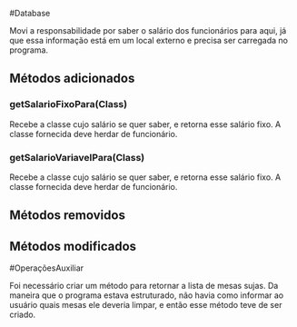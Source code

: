 #Database

Movi a responsabilidade por saber o salário dos funcionários para aqui, já que essa informação está em um local externo e precisa ser carregada no programa.

## Métodos adicionados

### getSalarioFixoPara(Class<Funcionario>)

Recebe a classe cujo salário se quer saber, e retorna esse salário fixo. A classe fornecida deve herdar de funcionário.

### getSalarioVariavelPara(Class<Funcionario>)

Recebe a classe cujo salário se quer saber, e retorna esse salário fixo. A classe fornecida deve herdar de funcionário.

## Métodos removidos

## Métodos modificados

#OperaçõesAuxiliar

Foi necessário criar um método para retornar a lista de mesas sujas. Da maneira que o programa estava estruturado, não havia como informar ao usuário quais mesas ele deveria limpar, e então esse método teve de ser criado.
